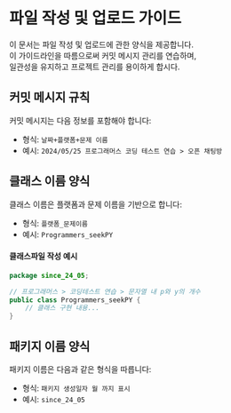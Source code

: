 # 파일 작성 및 업로드 가이드

이 문서는 파일 작성 및 업로드에 관한 양식을 제공합니다.
<br>이 가이드라인을 따름으로써 커밋 메시지 관리를 연습하며,
<br> 일관성을 유지하고 프로젝트 관리를 용이하게 합시다.

## 커밋 메시지 규칙

커밋 메시지는 다음 정보를 포함해야 합니다:

- 형식: `날짜+플랫폼+문제 이름`
- 예시: `2024/05/25 프로그래머스 코딩 테스트 연습 > 오픈 채팅방`

## 클래스 이름 양식

클래스 이름은 플랫폼과 문제 이름을 기반으로 합니다:

- 형식: `플랫폼_문제이름`
- 예시: `Programmers_seekPY`

#### 클래스파일 작성 예시

```java
package since_24_05;

// 프로그래머스 > 코딩테스트 연습 > 문자열 내 p와 y의 개수
public class Programmers_seekPY {
    // 클래스 구현 내용...
}
```

## 패키지 이름 양식

패키지 이름은 다음과 같은 형식을 따릅니다:

- 형식: `패키지 생성일자 월 까지 표시`
- 예시: `since_24_05`
